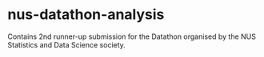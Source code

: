 # nus-datathon-analysis
Contains 2nd runner-up submission for the Datathon organised by the NUS Statistics and Data Science society.
